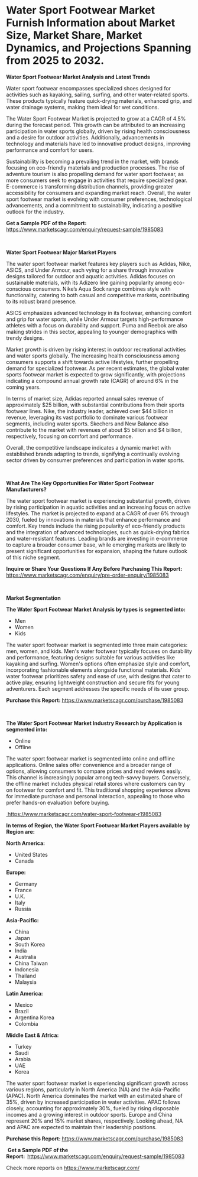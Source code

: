 <p><h1>Water Sport Footwear Market Furnish Information about Market Size, Market Share, Market Dynamics, and Projections Spanning from 2025 to 2032.</h1></p><p><strong>Water Sport Footwear Market Analysis and Latest Trends</strong></p>
<p><p>Water sport footwear encompasses specialized shoes designed for activities such as kayaking, sailing, surfing, and other water-related sports. These products typically feature quick-drying materials, enhanced grip, and water drainage systems, making them ideal for wet conditions.</p><p>The Water Sport Footwear Market is projected to grow at a CAGR of 4.5% during the forecast period. This growth can be attributed to an increasing participation in water sports globally, driven by rising health consciousness and a desire for outdoor activities. Additionally, advancements in technology and materials have led to innovative product designs, improving performance and comfort for users.</p><p>Sustainability is becoming a prevailing trend in the market, with brands focusing on eco-friendly materials and production processes. The rise of adventure tourism is also propelling demand for water sport footwear, as more consumers seek to engage in activities that require specialized gear. E-commerce is transforming distribution channels, providing greater accessibility for consumers and expanding market reach. Overall, the water sport footwear market is evolving with consumer preferences, technological advancements, and a commitment to sustainability, indicating a positive outlook for the industry.</p></p>
<p><strong>Get a Sample PDF of the Report:&nbsp;</strong> <a href="https://www.marketscagr.com/enquiry/request-sample/1985083?utm_campaign=3215&utm_medium=2&utm_source=Github&utm_content=ia&utm_term=04042025&utm_id=water-sport-footwear">https://www.marketscagr.com/enquiry/request-sample/1985083</a></p>
<p>&nbsp;</p>
<p><strong>Water Sport Footwear Major Market Players</strong></p>
<p><p>The water sport footwear market features key players such as Adidas, Nike, ASICS, and Under Armour, each vying for a share through innovative designs tailored for outdoor and aquatic activities. Adidas focuses on sustainable materials, with its Adizero line gaining popularity among eco-conscious consumers. Nike’s Aqua Sock range combines style with functionality, catering to both casual and competitive markets, contributing to its robust brand presence.</p><p>ASICS emphasizes advanced technology in its footwear, enhancing comfort and grip for water sports, while Under Armour targets high-performance athletes with a focus on durability and support. Puma and Reebok are also making strides in this sector, appealing to younger demographics with trendy designs.</p><p>Market growth is driven by rising interest in outdoor recreational activities and water sports globally. The increasing health consciousness among consumers supports a shift towards active lifestyles, further propelling demand for specialized footwear. As per recent estimates, the global water sports footwear market is expected to grow significantly, with projections indicating a compound annual growth rate (CAGR) of around 6% in the coming years.</p><p>In terms of market size, Adidas reported annual sales revenue of approximately $25 billion, with substantial contributions from their sports footwear lines. Nike, the industry leader, achieved over $44 billion in revenue, leveraging its vast portfolio to dominate various footwear segments, including water sports. Skechers and New Balance also contribute to the market with revenues of about $5 billion and $4 billion, respectively, focusing on comfort and performance.</p><p>Overall, the competitive landscape indicates a dynamic market with established brands adapting to trends, signifying a continually evolving sector driven by consumer preferences and participation in water sports.</p></p>
<p>&nbsp;</p>
<p><strong>What Are The Key Opportunities For Water Sport Footwear Manufacturers?</strong></p>
<p><p>The water sport footwear market is experiencing substantial growth, driven by rising participation in aquatic activities and an increasing focus on active lifestyles. The market is projected to expand at a CAGR of over 6% through 2030, fueled by innovations in materials that enhance performance and comfort. Key trends include the rising popularity of eco-friendly products and the integration of advanced technologies, such as quick-drying fabrics and water-resistant features. Leading brands are investing in e-commerce to capture a broader consumer base, while emerging markets are likely to present significant opportunities for expansion, shaping the future outlook of this niche segment.</p></p>
<p><strong>Inquire or Share Your Questions If Any Before Purchasing This Report:</strong> <a href="https://www.marketscagr.com/enquiry/pre-order-enquiry/1985083?utm_campaign=3215&utm_medium=2&utm_source=Github&utm_content=ia&utm_term=04042025&utm_id=water-sport-footwear">https://www.marketscagr.com/enquiry/pre-order-enquiry/1985083</a></p>
<p>&nbsp;</p>
<p><strong>Market Segmentation</strong></p>
<p><strong>The Water Sport Footwear Market Analysis by types is segmented into:</strong></p>
<p><ul><li>Men</li><li>Women</li><li>Kids</li></ul></p>
<p><p>The water sport footwear market is segmented into three main categories: men, women, and kids. Men's water footwear typically focuses on durability and performance, featuring designs suitable for various activities like kayaking and surfing. Women's options often emphasize style and comfort, incorporating fashionable elements alongside functional materials. Kids' water footwear prioritizes safety and ease of use, with designs that cater to active play, ensuring lightweight construction and secure fits for young adventurers. Each segment addresses the specific needs of its user group.</p></p>
<p><strong>Purchase this Report:&nbsp;</strong><a href="https://www.marketscagr.com/purchase/1985083?utm_campaign=3215&utm_medium=2&utm_source=Github&utm_content=ia&utm_term=04042025&utm_id=water-sport-footwear">https://www.marketscagr.com/purchase/1985083</a></p>
<p>&nbsp;</p>
<p><strong>The Water Sport Footwear Market Industry Research by Application is segmented into:</strong></p>
<p><ul><li>Online</li><li>Offline</li></ul></p>
<p><p>The water sport footwear market is segmented into online and offline applications. Online sales offer convenience and a broader range of options, allowing consumers to compare prices and read reviews easily. This channel is increasingly popular among tech-savvy buyers. Conversely, the offline market includes physical retail stores where customers can try on footwear for comfort and fit. This traditional shopping experience allows for immediate purchase and personal interaction, appealing to those who prefer hands-on evaluation before buying.</p></p>
<p><a href="https://www.marketscagr.com/water-sport-footwear-r1985083?utm_campaign=3215&utm_medium=2&utm_source=Github&utm_content=ia&utm_term=04042025&utm_id=water-sport-footwear">&nbsp;https://www.marketscagr.com/water-sport-footwear-r1985083</a></p>
<p><strong>In terms of Region, the Water Sport Footwear Market Players available by Region are:</strong></p>
<p>
    <p> <strong> North America: </strong>
        <ul>
            <li>United States</li>
            <li>Canada</li>
        </ul>
        </p> 
    <p> <strong> Europe: </strong>
        <ul>
            <li>Germany</li>
            <li>France</li>
            <li>U.K.</li>
            <li>Italy</li>
            <li>Russia</li>
        </ul>
        </p> 
    <p> <strong> Asia-Pacific: </strong>
        <ul>
            <li>China</li>
            <li>Japan</li>
            <li>South Korea</li>
            <li>India</li>
            <li>Australia</li>
            <li>China Taiwan</li>
            <li>Indonesia</li>
            <li>Thailand</li>
            <li>Malaysia</li>
        </ul>
        </p> 
    <p> <strong> Latin America: </strong>
        <ul>
            <li>Mexico</li>
            <li>Brazil</li>
            <li>Argentina Korea</li>
            <li>Colombia</li>
        </ul>
        </p> 
    <p> <strong> Middle East & Africa: </strong>
        <ul>
            <li>Turkey</li>
            <li>Saudi</li>
            <li>Arabia</li>
            <li>UAE</li>
            <li>Korea</li>
        </ul>
    </p>
    </p>
<p><p>The water sport footwear market is experiencing significant growth across various regions, particularly in North America (NA) and the Asia-Pacific (APAC). North America dominates the market with an estimated share of 35%, driven by increased participation in water activities. APAC follows closely, accounting for approximately 30%, fueled by rising disposable incomes and a growing interest in outdoor sports. Europe and China represent 20% and 15% market shares, respectively. Looking ahead, NA and APAC are expected to maintain their leadership positions.</p></p>
<p><strong>Purchase this Report: </strong><a href="https://www.marketscagr.com/purchase/1985083?utm_campaign=3215&utm_medium=2&utm_source=Github&utm_content=ia&utm_term=04042025&utm_id=water-sport-footwear">https://www.marketscagr.com/purchase/1985083</a></p>
<p>&nbsp;<strong>Get a Sample PDF of the Report:&nbsp;&nbsp;</strong><a href="https://www.marketscagr.com/enquiry/request-sample/1985083?utm_campaign=3215&utm_medium=2&utm_source=Github&utm_content=ia&utm_term=04042025&utm_id=water-sport-footwear">https://www.marketscagr.com/enquiry/request-sample/1985083</a></p>
<p><strong></strong></p>
<p>Check more reports on <a href="https://www.marketscagr.com/?utm_campaign=3215&utm_medium=2&utm_source=Github&utm_content=ia&utm_term=04042025&utm_id=water-sport-footwear">https://www.marketscagr.com/</a></p>